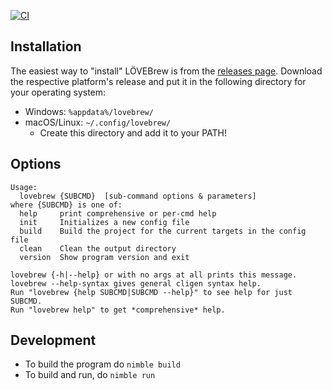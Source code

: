 [![CI](https://github.com/lovebrew/lovebrew/actions/workflows/CI.yml/badge.svg)](https://github.com/lovebrew/lovebrew/actions/workflows/CI.yml)

## Installation

The easiest way to "install" LÖVEBrew is from the [releases page](https://github.com/TurtleP/lovebrew/releases). Download the respective platform's release and put it in the following directory for your operating system:

- Windows: `%appdata%/lovebrew/`
- macOS/Linux: `~/.config/lovebrew/`
  - Create this directory and add it to your PATH!

## Options

```
Usage:
  lovebrew {SUBCMD}  [sub-command options & parameters]
where {SUBCMD} is one of:
  help     print comprehensive or per-cmd help
  init     Initializes a new config file
  build    Build the project for the current targets in the config file
  clean    Clean the output directory
  version  Show program version and exit

lovebrew {-h|--help} or with no args at all prints this message.
lovebrew --help-syntax gives general cligen syntax help.
Run "lovebrew {help SUBCMD|SUBCMD --help}" to see help for just SUBCMD.
Run "lovebrew help" to get *comprehensive* help.
```

## Development

- To build the program do `nimble build`
- To build and run, do `nimble run`
